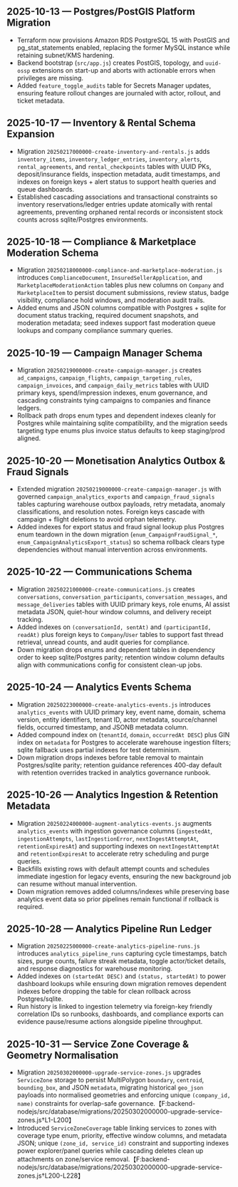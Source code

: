## 2025-10-13 — Postgres/PostGIS Platform Migration
- Terraform now provisions Amazon RDS PostgreSQL 15 with PostGIS and pg_stat_statements enabled, replacing the former MySQL instance while retaining subnet/KMS hardening.
- Backend bootstrap (`src/app.js`) creates PostGIS, topology, and `uuid-ossp` extensions on start-up and aborts with actionable errors when privileges are missing.
- Added `feature_toggle_audits` table for Secrets Manager updates, ensuring feature rollout changes are journaled with actor, rollout, and ticket metadata.

## 2025-10-17 — Inventory & Rental Schema Expansion
- Migration `20250217000000-create-inventory-and-rentals.js` adds `inventory_items`, `inventory_ledger_entries`, `inventory_alerts`, `rental_agreements`, and `rental_checkpoints` tables with UUID PKs, deposit/insurance fields, inspection metadata, audit timestamps, and indexes on foreign keys + alert status to support health queries and queue dashboards.
- Established cascading associations and transactional constraints so inventory reservations/ledger entries update atomically with rental agreements, preventing orphaned rental records or inconsistent stock counts across sqlite/Postgres environments.

## 2025-10-18 — Compliance & Marketplace Moderation Schema
- Migration `20250218000000-compliance-and-marketplace-moderation.js` introduces `ComplianceDocument`, `InsuredSellerApplication`, and `MarketplaceModerationAction` tables plus new columns on `Company` and `MarketplaceItem` to persist document submissions, review status, badge visibility, compliance hold windows, and moderation audit trails.
- Added enums and JSON columns compatible with Postgres + sqlite for document status tracking, required document snapshots, and moderation metadata; seed indexes support fast moderation queue lookups and company compliance summary queries.

## 2025-10-19 — Campaign Manager Schema
- Migration `20250219000000-create-campaign-manager.js` creates `ad_campaigns`, `campaign_flights`, `campaign_targeting_rules`, `campaign_invoices`, and `campaign_daily_metrics` tables with UUID primary keys, spend/impression indexes, enum governance, and cascading constraints tying campaigns to companies and finance ledgers.
- Rollback path drops enum types and dependent indexes cleanly for Postgres while maintaining sqlite compatibility, and the migration seeds targeting type enums plus invoice status defaults to keep staging/prod aligned.

## 2025-10-20 — Monetisation Analytics Outbox & Fraud Signals
- Extended migration `20250219000000-create-campaign-manager.js` with governed `campaign_analytics_exports` and `campaign_fraud_signals` tables capturing warehouse outbox payloads, retry metadata, anomaly classifications, and resolution notes. Foreign keys cascade with campaign + flight deletions to avoid orphan telemetry.
- Added indexes for export status and fraud signal lookup plus Postgres enum teardown in the down migration (`enum_CampaignFraudSignal_*`, `enum_CampaignAnalyticsExport_status`) so schema rollback clears type dependencies without manual intervention across environments.

## 2025-10-22 — Communications Schema
- Migration `20250221000000-create-communications.js` creates `conversations`, `conversation_participants`, `conversation_messages`, and `message_deliveries` tables with UUID primary keys, role enums, AI assist metadata JSON, quiet-hour window columns, and delivery receipt tracking.
- Added indexes on `(conversationId, sentAt)` and `(participantId, readAt)` plus foreign keys to `Company`/`User` tables to support fast thread retrieval, unread counts, and audit queries for compliance.
- Down migration drops enums and dependent tables in dependency order to keep sqlite/Postgres parity; retention window column defaults align with communications config for consistent clean-up jobs.

## 2025-10-24 — Analytics Events Schema
- Migration `20250223000000-create-analytics-events.js` introduces `analytics_events` with UUID primary key, event name, domain, schema version, entity identifiers, tenant ID, actor metadata, source/channel fields, occurred timestamp, and JSONB metadata column.
- Added compound index on (`tenantId`, `domain`, `occurredAt DESC`) plus GIN index on `metadata` for Postgres to accelerate warehouse ingestion filters; sqlite fallback uses partial indexes for test determinism.
- Down migration drops indexes before table removal to maintain Postgres/sqlite parity; retention guidance references 400-day default with retention overrides tracked in analytics governance runbook.

## 2025-10-26 — Analytics Ingestion & Retention Metadata
- Migration `20250224000000-augment-analytics-events.js` augments `analytics_events` with ingestion governance columns (`ingestedAt`, `ingestionAttempts`, `lastIngestionError`, `nextIngestAttemptAt`, `retentionExpiresAt`) and supporting indexes on `nextIngestAttemptAt` and `retentionExpiresAt` to accelerate retry scheduling and purge queries.
- Backfills existing rows with default attempt counts and schedules immediate ingestion for legacy events, ensuring the new background job can resume without manual intervention.
- Down migration removes added columns/indexes while preserving base analytics event data so prior pipelines remain functional if rollback is required.

## 2025-10-28 — Analytics Pipeline Run Ledger
- Migration `20250225000000-create-analytics-pipeline-runs.js` introduces `analytics_pipeline_runs` capturing cycle timestamps, batch sizes, purge counts, failure streak metadata, toggle actor/ticket details, and response diagnostics for warehouse monitoring.
- Added indexes on `(startedAt DESC)` and `(status, startedAt)` to power dashboard lookups while ensuring down migration removes dependent indexes before dropping the table for clean rollback across Postgres/sqlite.
- Run history is linked to ingestion telemetry via foreign-key friendly correlation IDs so runbooks, dashboards, and compliance exports can evidence pause/resume actions alongside pipeline throughput.

## 2025-10-31 — Service Zone Coverage & Geometry Normalisation
- Migration `20250302000000-upgrade-service-zones.js` upgrades `ServiceZone` storage to persist MultiPolygon `boundary`, `centroid`, `bounding_box`, and JSON `metadata`, migrating historical `geo_json` payloads into normalised geometries and enforcing unique `(company_id, name)` constraints for overlap-safe governance.【F:backend-nodejs/src/database/migrations/20250302000000-upgrade-service-zones.js†L1-L200】
- Introduced `ServiceZoneCoverage` table linking services to zones with coverage type enum, priority, effective window columns, and metadata JSON; unique `(zone_id, service_id)` constraint and supporting indexes power explorer/panel queries while cascading deletes clean up attachments on zone/service removal.【F:backend-nodejs/src/database/migrations/20250302000000-upgrade-service-zones.js†L200-L228】
